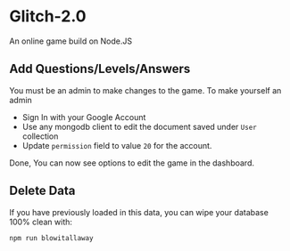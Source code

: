 # Glitch-2.0

An online game build on Node.JS

## Add Questions/Levels/Answers

You must be an admin to make changes to the game.
To make yourself an admin
- Sign In with your Google Account
- Use any mongodb client to edit the document saved under `User` collection
- Update `permission` field to value `20` for the account.

Done, You can now see options to edit the game in the dashboard.

## Delete Data

If you have previously loaded in this data, you can wipe your database 100% clean with:

```bash
npm run blowitallaway
```